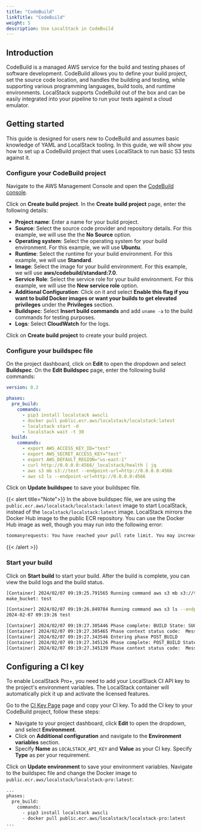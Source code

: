 ```yaml
---
title: "CodeBuild"
linkTitle: "CodeBuild"
weight: 5
description: Use LocalStack in CodeBuild
---
```


## Introduction

CodeBuild is a managed AWS service for the build and testing phases of software development. CodeBuild allows you to define your build project, set the source code location, and handles the building and testing, while supporting various programming languages, build tools, and runtime environments. LocalStack supports CodeBuild out of the box and can be easily integrated into your pipeline to run your tests against a cloud emulator.

## Getting started

This guide is designed for users new to CodeBuild and assumes basic knowledge of YAML and LocalStack tooling. In this guide, we will show you how to set up a CodeBuild project that uses LocalStack to run basic S3 tests against it.

### Configure your CodeBuild project

Navigate to the AWS Management Console and open the [CodeBuild console](https://console.aws.amazon.com/codesuite/codebuild/home).

Click on **Create build project**. In the **Create build project** page, enter the following details:

- **Project name**: Enter a name for your build project.
- **Source**: Select the source code provider and repository details. For this example, we will use the the **No Source** option.
- **Operating system**: Select the operating system for your build environment. For this example, we will use **Ubuntu**.
- **Runtime**: Select the runtime for your build environment. For this example, we will use **Standard**.
- **Image**: Select the image for your build environment. For this example, we will use **aws/codebuild/standard:7.0**.
- **Service Role**: Select the service role for your build environment. For this example, we will use the **New service role** option.
- **Additional Configuration**: Click on it and select **Enable this flag if you want to build Docker images or want your builds to get elevated privileges** under the **Privileges** section.
- **Buildspec**: Select **Insert build commands** and add `uname -a` to the build commands for testing purposes.
- **Logs**: Select **CloudWatch** for the logs.

Click on **Create build project** to create your build project.

### Configure your buildspec file

On the project dashboard, click on **Edit** to open the dropdown and select **Buildspec**. On the **Edit Buildspec** page, enter the following build commands:

```yml
version: 0.2

phases:
  pre_build:
    commands:
      - pip3 install localstack awscli
      - docker pull public.ecr.aws/localstack/localstack:latest	
      - localstack start -d
      - localstack wait -t 30
  build:
    commands:
      - export AWS_ACCESS_KEY_ID="test"
      - export AWS_SECRET_ACCESS_KEY="test"
      - export AWS_DEFAULT_REGION="us-east-1"
      - curl http://0.0.0.0:4566/_localstack/health | jq
      - aws s3 mb s3://test --endpoint-url=http://0.0.0.0:4566
      - aws s3 ls --endpoint-url=http://0.0.0.0:4566
```

Click on **Update buildspec** to save your buildspec file.

{{< alert title="Note">}}
In the above buildspec file, we are using the `public.ecr.aws/localstack/localstack:latest` image to start LocalStack, instead of the `localstack/localstack:latest` image. LocalStack mirrors the Docker Hub image to the public ECR repository. You can use the Docker Hub image as well, though you may run into the following error:
```bash
toomanyrequests: You have reached your pull rate limit. You may increase the limit by authenticating and upgrading: https://www.docker.com/increase-rate-limit
```
{{< /alert >}}

### Start your build

Click on **Start build** to start your build. After the build is complete, you can view the build logs and the build status.

```bash
[Container] 2024/02/07 09:19:25.791565 Running command aws s3 mb s3://test --endpoint-url=http://0.0.0.0:4566
make_bucket: test

[Container] 2024/02/07 09:19:26.849784 Running command aws s3 ls --endpoint-url=http://0.0.0.0:4566
2024-02-07 09:19:26 test

[Container] 2024/02/07 09:19:27.305446 Phase complete: BUILD State: SUCCEEDED
[Container] 2024/02/07 09:19:27.305465 Phase context status code:  Message: 
[Container] 2024/02/07 09:19:27.343546 Entering phase POST_BUILD
[Container] 2024/02/07 09:19:27.345126 Phase complete: POST_BUILD State: SUCCEEDED
[Container] 2024/02/07 09:19:27.345139 Phase context status code:  Message: 
```

## Configuring a CI key

To enable LocalStack Pro+, you need to add your LocalStack CI API key to the project's environment variables. The LocalStack container will automatically pick it up and activate the licensed features.

Go to the [CI Key Page](https://app.localstack.cloud/workspace/ci-keys) page and copy your CI key. To add the CI key to your CodeBuild project, follow these steps:

- Navigate to your project dashboard, click **Edit** to open the dropdown, and select **Environment**.
- Click on **Additional configuration** and navigate to the **Environment variables** section.
- Specify **Name** as `LOCALSTACK_API_KEY` and **Value** as your CI key. Specify **Type** as per your requirement.

Click on **Update environment** to save your environment variables. Navigate to the buildspec file and change the Docker image to `public.ecr.aws/localstack/localstack-pro:latest`:

```bash
...
phases:
  pre_build:
    commands:
      - pip3 install localstack awscli
      - docker pull public.ecr.aws/localstack/localstack-pro:latest	
...
```
